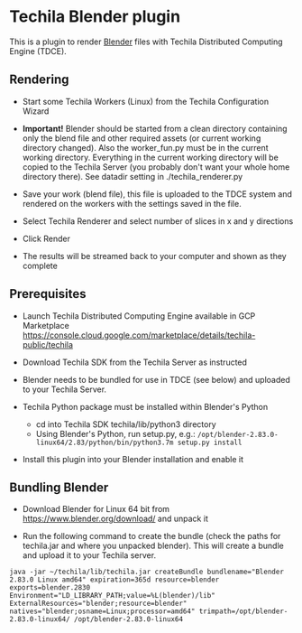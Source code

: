 # Techila Blender plugin

This is a plugin to render [Blender](https://www.blender.org/) files with Techila Distributed Computing Engine (TDCE).

## Rendering

* Start some Techila Workers (Linux) from the Techila Configuration Wizard

* **Important!** Blender should be started from a clean directory containing only the blend file and other required assets (or current working directory changed). Also the worker_fun.py must be in the current working directory. Everything in the current working directory will be copied to the Techila Server (you probably don't want your whole home directory there). See datadir setting in ./techila_renderer.py

* Save your work (blend file), this file is uploaded to the TDCE system and rendered on the workers with the settings saved in the file.

* Select Techila Renderer and select number of slices in x and y directions

* Click Render

* The results will be streamed back to your computer and shown as they complete


## Prerequisites

* Launch Techila Distributed Computing Engine available in GCP Marketplace https://console.cloud.google.com/marketplace/details/techila-public/techila

* Download Techila SDK from the Techila Server as instructed

* Blender needs to be bundled for use in TDCE (see below) and uploaded to your Techila Server.

* Techila Python package must be installed within Blender's Python
  * cd into Techila SDK techila/lib/python3 directory
  * Using Blender's Python, run setup.py, e.g.: `/opt/blender-2.83.0-linux64/2.83/python/bin/python3.7m setup.py install`

* Install this plugin into your Blender installation and enable it


## Bundling Blender

* Download Blender for Linux 64 bit from https://www.blender.org/download/ and unpack it

* Run the following command to create the bundle (check the paths for techila.jar and where you unpacked blender). This will create a bundle and upload it to your Techila server.

```java -jar ~/techila/lib/techila.jar createBundle bundlename="Blender 2.83.0 Linux amd64" expiration=365d resource=blender exports=blender.2830 Environment="LD_LIBRARY_PATH;value=%L(blender)/lib" ExternalResources="blender;resource=blender" natives="blender;osname=Linux;processor=amd64" trimpath=/opt/blender-2.83.0-linux64/ /opt/blender-2.83.0-linux64```
